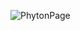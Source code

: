 ![PhytonPage](https://user-images.githubusercontent.com/62441617/77221028-cc8d0000-6b80-11ea-8395-feba77bdeb61.PNG)
